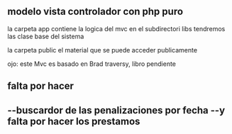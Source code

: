 ## modelo vista controlador con php puro

la carpeta app contiene la logica del mvc
en el subdirectori libs tendremos las clase base del sistema

la carpeta public el material que se puede acceder publicamente


ojo: este Mvc es basado en Brad traversy, libro pendiente



## falta por hacer
--buscardor de las penalizaciones por fecha
--y falta por hacer los prestamos
--